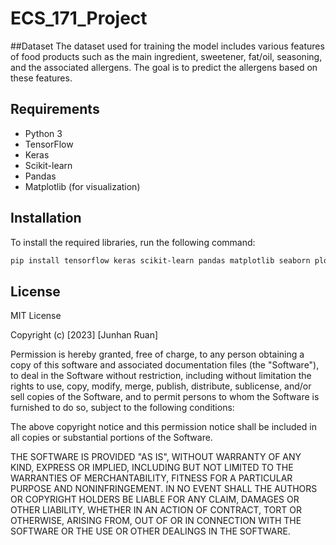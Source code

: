 # ECS_171_Project
##Dataset
The dataset used for training the model includes various features of food products such as the main ingredient, sweetener, fat/oil, seasoning, and the associated allergens. The goal is to predict the allergens based on these features. 
## Requirements
- Python 3
- TensorFlow
- Keras
- Scikit-learn
- Pandas
- Matplotlib (for visualization)
## Installation
To install the required libraries, run the following command:
```bash
pip install tensorflow keras scikit-learn pandas matplotlib seaborn plotly
```

## License
MIT License

Copyright (c) [2023] [Junhan Ruan]

Permission is hereby granted, free of charge, to any person obtaining a copy
of this software and associated documentation files (the "Software"), to deal
in the Software without restriction, including without limitation the rights
to use, copy, modify, merge, publish, distribute, sublicense, and/or sell
copies of the Software, and to permit persons to whom the Software is
furnished to do so, subject to the following conditions:

The above copyright notice and this permission notice shall be included in all
copies or substantial portions of the Software.

THE SOFTWARE IS PROVIDED "AS IS", WITHOUT WARRANTY OF ANY KIND, EXPRESS OR
IMPLIED, INCLUDING BUT NOT LIMITED TO THE WARRANTIES OF MERCHANTABILITY,
FITNESS FOR A PARTICULAR PURPOSE AND NONINFRINGEMENT. IN NO EVENT SHALL THE
AUTHORS OR COPYRIGHT HOLDERS BE LIABLE FOR ANY CLAIM, DAMAGES OR OTHER
LIABILITY, WHETHER IN AN ACTION OF CONTRACT, TORT OR OTHERWISE, ARISING FROM,
OUT OF OR IN CONNECTION WITH THE SOFTWARE OR THE USE OR OTHER DEALINGS IN THE
SOFTWARE.
